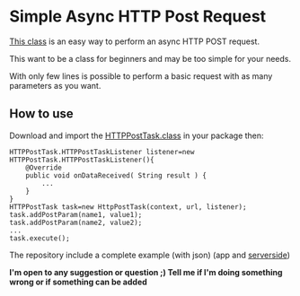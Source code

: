 # Simple Async HTTP Post Request #

[This class](https://github.com/texx00/SimpleHTTPPostRequest/blob/master/app/src/main/java/com/texx/simplehttppostrequest/HTTPPostTask.java "This class") is an easy way to perform an async HTTP POST request.  
 
This want to be a class for beginners and may be too simple for your needs.
  
With only few lines is possible to perform a basic request with as many parameters as you want.  

## How to use ##

Download and import the [HTTPPostTask.class](https://github.com/texx00/SimpleHTTPPostRequest/blob/master/app/src/main/java/com/texx/simplehttppostrequest/HTTPPostTask.java "This class") in your package then:

    HTTPPostTask.HTTPPostTaskListener listener=new HTTPPostTask.HTTPPostTaskListener(){
		@Override
        public void onDataReceived( String result ) {
        	...  
        }
	}
    HTTPPostTask task=new HttpPostTask(context, url, listener);
	task.addPostParam(name1, value1);
	task.addPostParam(name2, value2);
	...
	task.execute();

The repository include a complete example (with json) (app and [serverside](https://github.com/texx00/SimpleHTTPPostRequest/blob/master/calc.php "serverside"))
  
**I'm open to any suggestion or question ;) Tell me if I'm doing something wrong or if something can be added**
